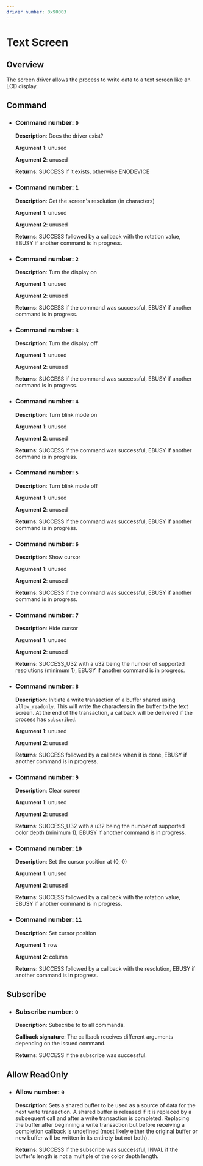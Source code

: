 ```yaml
---
driver number: 0x90003
---
```


# Text Screen

## Overview

The screen driver allows the process to write data to a text 
screen like an LCD display.

## Command

  * ### Command number: `0`

    **Description**: Does the driver exist?

    **Argument 1**: unused

    **Argument 2**: unused

    **Returns**: SUCCESS if it exists, otherwise ENODEVICE

  * ### Command number: `1` 

    **Description**: Get the screen's resolution (in characters)

    **Argument 1**: unused

    **Argument 2**: unused

    **Returns**: SUCCESS followed by a callback with the rotation value, EBUSY if another command is in progress.

  * ### Command number: `2`

    **Description**: Turn the display on

    **Argument 1**: unused

    **Argument 2**: unused

    **Returns**: SUCCESS if the command was successful, EBUSY if another command is in progress.

  * ### Command number: `3`

    **Description**: Turn the display off

    **Argument 1**: unused

    **Argument 2**: unused

    **Returns**: SUCCESS if the command was successful, EBUSY if another command is in progress.

  * ### Command number: `4`

    **Description**: Turn blink mode on

    **Argument 1**: unused

    **Argument 2**: unused

    **Returns**: SUCCESS if the command was successful, EBUSY if another command is in progress.

  * ### Command number: `5`

    **Description**: Turn blink mode off

    **Argument 1**: unused

    **Argument 2**: unused

    **Returns**: SUCCESS if the command was successful, EBUSY if another command is in progress.
  
  * ### Command number: `6`

    **Description**: Show cursor

    **Argument 1**: unused

    **Argument 2**: unused

    **Returns**: SUCCESS if the command was successful, EBUSY if another command is in progress.

  * ### Command number: `7` 

    **Description**: Hide cursor

    **Argument 1**: unused

    **Argument 2**: unused

    **Returns**: SUCCESS_U32 with a u32 being the number of supported resolutions (minimum 1), EBUSY if another command is in progress.

  * ### Command number: `8` 

    **Description**: Initiate a write transaction of a buffer shared using `allow_readonly`. This will write the characters in the
    buffer to the text screen.
    At the end of the transaction, a callback will be delivered if the process
    has `subscribed`.

    **Argument 1**: unused

    **Argument 2**: unused

    **Returns**: SUCCESS followed by a callback when it is done, EBUSY if another command is in progress.
  
  * ### Command number: `9` 

    **Description**: Clear screen

    **Argument 1**: unused

    **Argument 2**: unused

    **Returns**: SUCCESS_U32 with a u32 being the number of supported color depth (minimum 1), EBUSY if another command is in progress.

  * ### Command number: `10` 

    **Description**: Set the cursor position at (0, 0)

    **Argument 1**: unused

    **Argument 2**: unused

    **Returns**: SUCCESS followed by a callback with the rotation value, EBUSY if another command is in progress.

  * ### Command number: `11` 

    **Description**: Set cursor position

    **Argument 1**: row

    **Argument 2**: column

    **Returns**: SUCCESS followed by a callback with the resolution, EBUSY if another command is in progress.

## Subscribe

  * ### Subscribe number: `0`

    **Description**: Subscribe to to all commands.

    **Callback signature**: The callback receives different arguments 
    depending on the issued command.

    **Returns**: SUCCESS if the subscribe was successful.

## Allow ReadOnly

  * ### Allow number: `0`

    **Description**: Sets a shared buffer to be used as a source of data for
    the next write transaction. A shared buffer is released if it is replaced
    by a subsequent call and after a write transaction is completed. Replacing
    the buffer after beginning a write transaction but before receiving a
    completion callback is undefined (most likely either the original buffer or
    new buffer will be written in its entirety but not both).

    **Returns**: SUCCESS if the subscribe was successful, INVAL if the buffer's length is not a multiple of the color depth length. 

